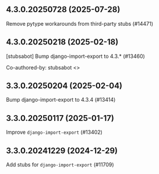 ## 4.3.0.20250728 (2025-07-28)

Remove pytype workarounds from third-party stubs (#14471)

## 4.3.0.20250218 (2025-02-18)

[stubsabot] Bump django-import-export to 4.3.* (#13460)

Co-authored-by: stubsabot <>

## 3.3.0.20250204 (2025-02-04)

Bump django-import-export to 4.3.4 (#13414)

## 3.3.0.20250117 (2025-01-17)

Improve `django-import-export` (#13402)

## 3.3.0.20241229 (2024-12-29)

Add stubs for `django-import-export` (#11709)

